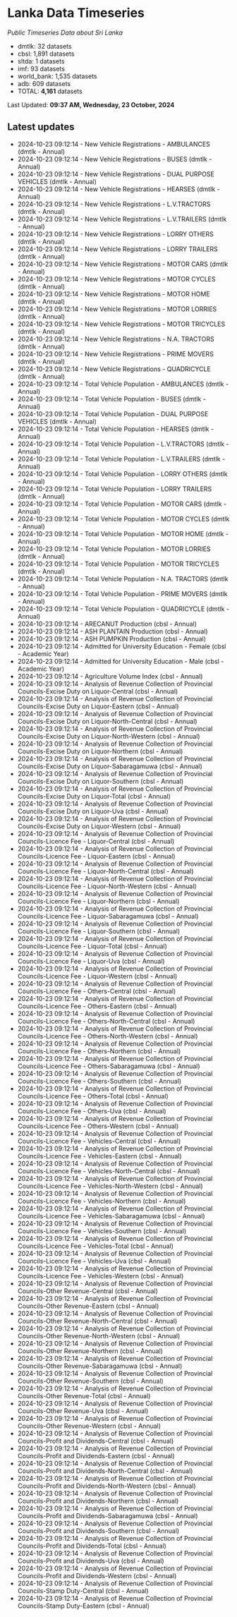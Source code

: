 # Lanka Data Timeseries
*Public Timeseries Data about Sri Lanka*

* dmtlk: 32 datasets
* cbsl: 1,891 datasets
* sltda: 1 datasets
* imf: 93 datasets
* world_bank: 1,535 datasets
* adb: 609 datasets
* TOTAL: **4,161** datasets

Last Updated: **09:37 AM, Wednesday, 23 October, 2024**

## Latest updates

* 2024-10-23 09:12:14 - New Vehicle Registrations - AMBULANCES (dmtlk - Annual)
* 2024-10-23 09:12:14 - New Vehicle Registrations - BUSES (dmtlk - Annual)
* 2024-10-23 09:12:14 - New Vehicle Registrations - DUAL PURPOSE VEHICLES (dmtlk - Annual)
* 2024-10-23 09:12:14 - New Vehicle Registrations - HEARSES (dmtlk - Annual)
* 2024-10-23 09:12:14 - New Vehicle Registrations - L.V.TRACTORS (dmtlk - Annual)
* 2024-10-23 09:12:14 - New Vehicle Registrations - L.V.TRAILERS (dmtlk - Annual)
* 2024-10-23 09:12:14 - New Vehicle Registrations - LORRY OTHERS (dmtlk - Annual)
* 2024-10-23 09:12:14 - New Vehicle Registrations - LORRY TRAILERS (dmtlk - Annual)
* 2024-10-23 09:12:14 - New Vehicle Registrations - MOTOR CARS (dmtlk - Annual)
* 2024-10-23 09:12:14 - New Vehicle Registrations - MOTOR CYCLES (dmtlk - Annual)
* 2024-10-23 09:12:14 - New Vehicle Registrations - MOTOR HOME (dmtlk - Annual)
* 2024-10-23 09:12:14 - New Vehicle Registrations - MOTOR LORRIES (dmtlk - Annual)
* 2024-10-23 09:12:14 - New Vehicle Registrations - MOTOR TRICYCLES (dmtlk - Annual)
* 2024-10-23 09:12:14 - New Vehicle Registrations - N.A. TRACTORS (dmtlk - Annual)
* 2024-10-23 09:12:14 - New Vehicle Registrations - PRIME MOVERS (dmtlk - Annual)
* 2024-10-23 09:12:14 - New Vehicle Registrations - QUADRICYCLE (dmtlk - Annual)
* 2024-10-23 09:12:14 - Total Vehicle Population - AMBULANCES (dmtlk - Annual)
* 2024-10-23 09:12:14 - Total Vehicle Population - BUSES (dmtlk - Annual)
* 2024-10-23 09:12:14 - Total Vehicle Population - DUAL PURPOSE VEHICLES (dmtlk - Annual)
* 2024-10-23 09:12:14 - Total Vehicle Population - HEARSES (dmtlk - Annual)
* 2024-10-23 09:12:14 - Total Vehicle Population - L.V.TRACTORS (dmtlk - Annual)
* 2024-10-23 09:12:14 - Total Vehicle Population - L.V.TRAILERS (dmtlk - Annual)
* 2024-10-23 09:12:14 - Total Vehicle Population - LORRY OTHERS (dmtlk - Annual)
* 2024-10-23 09:12:14 - Total Vehicle Population - LORRY TRAILERS (dmtlk - Annual)
* 2024-10-23 09:12:14 - Total Vehicle Population - MOTOR CARS (dmtlk - Annual)
* 2024-10-23 09:12:14 - Total Vehicle Population - MOTOR CYCLES (dmtlk - Annual)
* 2024-10-23 09:12:14 - Total Vehicle Population - MOTOR HOME (dmtlk - Annual)
* 2024-10-23 09:12:14 - Total Vehicle Population - MOTOR LORRIES (dmtlk - Annual)
* 2024-10-23 09:12:14 - Total Vehicle Population - MOTOR TRICYCLES (dmtlk - Annual)
* 2024-10-23 09:12:14 - Total Vehicle Population - N.A. TRACTORS (dmtlk - Annual)
* 2024-10-23 09:12:14 - Total Vehicle Population - PRIME MOVERS (dmtlk - Annual)
* 2024-10-23 09:12:14 - Total Vehicle Population - QUADRICYCLE (dmtlk - Annual)
* 2024-10-23 09:12:14 - ARECANUT Production (cbsl - Annual)
* 2024-10-23 09:12:14 - ASH PLANTAIN Production (cbsl - Annual)
* 2024-10-23 09:12:14 - ASH PUMPKIN Production (cbsl - Annual)
* 2024-10-23 09:12:14 - Admitted for University Education - Female (cbsl - Academic Year)
* 2024-10-23 09:12:14 - Admitted for University Education - Male (cbsl - Academic Year)
* 2024-10-23 09:12:14 - Agriculture Volume Index (cbsl - Annual)
* 2024-10-23 09:12:14 - Analysis of Revenue Collection of Provincial Councils-Excise Duty on Liquor-Central (cbsl - Annual)
* 2024-10-23 09:12:14 - Analysis of Revenue Collection of Provincial Councils-Excise Duty on Liquor-Eastern (cbsl - Annual)
* 2024-10-23 09:12:14 - Analysis of Revenue Collection of Provincial Councils-Excise Duty on Liquor-North-Central (cbsl - Annual)
* 2024-10-23 09:12:14 - Analysis of Revenue Collection of Provincial Councils-Excise Duty on Liquor-North-Western (cbsl - Annual)
* 2024-10-23 09:12:14 - Analysis of Revenue Collection of Provincial Councils-Excise Duty on Liquor-Northern (cbsl - Annual)
* 2024-10-23 09:12:14 - Analysis of Revenue Collection of Provincial Councils-Excise Duty on Liquor-Sabaragamuwa (cbsl - Annual)
* 2024-10-23 09:12:14 - Analysis of Revenue Collection of Provincial Councils-Excise Duty on Liquor-Southern (cbsl - Annual)
* 2024-10-23 09:12:14 - Analysis of Revenue Collection of Provincial Councils-Excise Duty on Liquor-Total (cbsl - Annual)
* 2024-10-23 09:12:14 - Analysis of Revenue Collection of Provincial Councils-Excise Duty on Liquor-Uva (cbsl - Annual)
* 2024-10-23 09:12:14 - Analysis of Revenue Collection of Provincial Councils-Excise Duty on Liquor-Western (cbsl - Annual)
* 2024-10-23 09:12:14 - Analysis of Revenue Collection of Provincial Councils-Licence Fee - Liquor-Central (cbsl - Annual)
* 2024-10-23 09:12:14 - Analysis of Revenue Collection of Provincial Councils-Licence Fee - Liquor-Eastern (cbsl - Annual)
* 2024-10-23 09:12:14 - Analysis of Revenue Collection of Provincial Councils-Licence Fee - Liquor-North-Central (cbsl - Annual)
* 2024-10-23 09:12:14 - Analysis of Revenue Collection of Provincial Councils-Licence Fee - Liquor-North-Western (cbsl - Annual)
* 2024-10-23 09:12:14 - Analysis of Revenue Collection of Provincial Councils-Licence Fee - Liquor-Northern (cbsl - Annual)
* 2024-10-23 09:12:14 - Analysis of Revenue Collection of Provincial Councils-Licence Fee - Liquor-Sabaragamuwa (cbsl - Annual)
* 2024-10-23 09:12:14 - Analysis of Revenue Collection of Provincial Councils-Licence Fee - Liquor-Southern (cbsl - Annual)
* 2024-10-23 09:12:14 - Analysis of Revenue Collection of Provincial Councils-Licence Fee - Liquor-Total (cbsl - Annual)
* 2024-10-23 09:12:14 - Analysis of Revenue Collection of Provincial Councils-Licence Fee - Liquor-Uva (cbsl - Annual)
* 2024-10-23 09:12:14 - Analysis of Revenue Collection of Provincial Councils-Licence Fee - Liquor-Western (cbsl - Annual)
* 2024-10-23 09:12:14 - Analysis of Revenue Collection of Provincial Councils-Licence Fee - Others-Central (cbsl - Annual)
* 2024-10-23 09:12:14 - Analysis of Revenue Collection of Provincial Councils-Licence Fee - Others-Eastern (cbsl - Annual)
* 2024-10-23 09:12:14 - Analysis of Revenue Collection of Provincial Councils-Licence Fee - Others-North-Central (cbsl - Annual)
* 2024-10-23 09:12:14 - Analysis of Revenue Collection of Provincial Councils-Licence Fee - Others-North-Western (cbsl - Annual)
* 2024-10-23 09:12:14 - Analysis of Revenue Collection of Provincial Councils-Licence Fee - Others-Northern (cbsl - Annual)
* 2024-10-23 09:12:14 - Analysis of Revenue Collection of Provincial Councils-Licence Fee - Others-Sabaragamuwa (cbsl - Annual)
* 2024-10-23 09:12:14 - Analysis of Revenue Collection of Provincial Councils-Licence Fee - Others-Southern (cbsl - Annual)
* 2024-10-23 09:12:14 - Analysis of Revenue Collection of Provincial Councils-Licence Fee - Others-Total (cbsl - Annual)
* 2024-10-23 09:12:14 - Analysis of Revenue Collection of Provincial Councils-Licence Fee - Others-Uva (cbsl - Annual)
* 2024-10-23 09:12:14 - Analysis of Revenue Collection of Provincial Councils-Licence Fee - Others-Western (cbsl - Annual)
* 2024-10-23 09:12:14 - Analysis of Revenue Collection of Provincial Councils-Licence Fee - Vehicles-Central (cbsl - Annual)
* 2024-10-23 09:12:14 - Analysis of Revenue Collection of Provincial Councils-Licence Fee - Vehicles-Eastern (cbsl - Annual)
* 2024-10-23 09:12:14 - Analysis of Revenue Collection of Provincial Councils-Licence Fee - Vehicles-North-Central (cbsl - Annual)
* 2024-10-23 09:12:14 - Analysis of Revenue Collection of Provincial Councils-Licence Fee - Vehicles-North-Western (cbsl - Annual)
* 2024-10-23 09:12:14 - Analysis of Revenue Collection of Provincial Councils-Licence Fee - Vehicles-Northern (cbsl - Annual)
* 2024-10-23 09:12:14 - Analysis of Revenue Collection of Provincial Councils-Licence Fee - Vehicles-Sabaragamuwa (cbsl - Annual)
* 2024-10-23 09:12:14 - Analysis of Revenue Collection of Provincial Councils-Licence Fee - Vehicles-Southern (cbsl - Annual)
* 2024-10-23 09:12:14 - Analysis of Revenue Collection of Provincial Councils-Licence Fee - Vehicles-Total (cbsl - Annual)
* 2024-10-23 09:12:14 - Analysis of Revenue Collection of Provincial Councils-Licence Fee - Vehicles-Uva (cbsl - Annual)
* 2024-10-23 09:12:14 - Analysis of Revenue Collection of Provincial Councils-Licence Fee - Vehicles-Western (cbsl - Annual)
* 2024-10-23 09:12:14 - Analysis of Revenue Collection of Provincial Councils-Other Revenue-Central (cbsl - Annual)
* 2024-10-23 09:12:14 - Analysis of Revenue Collection of Provincial Councils-Other Revenue-Eastern (cbsl - Annual)
* 2024-10-23 09:12:14 - Analysis of Revenue Collection of Provincial Councils-Other Revenue-North-Central (cbsl - Annual)
* 2024-10-23 09:12:14 - Analysis of Revenue Collection of Provincial Councils-Other Revenue-North-Western (cbsl - Annual)
* 2024-10-23 09:12:14 - Analysis of Revenue Collection of Provincial Councils-Other Revenue-Northern (cbsl - Annual)
* 2024-10-23 09:12:14 - Analysis of Revenue Collection of Provincial Councils-Other Revenue-Sabaragamuwa (cbsl - Annual)
* 2024-10-23 09:12:14 - Analysis of Revenue Collection of Provincial Councils-Other Revenue-Southern (cbsl - Annual)
* 2024-10-23 09:12:14 - Analysis of Revenue Collection of Provincial Councils-Other Revenue-Total (cbsl - Annual)
* 2024-10-23 09:12:14 - Analysis of Revenue Collection of Provincial Councils-Other Revenue-Uva (cbsl - Annual)
* 2024-10-23 09:12:14 - Analysis of Revenue Collection of Provincial Councils-Other Revenue-Western (cbsl - Annual)
* 2024-10-23 09:12:14 - Analysis of Revenue Collection of Provincial Councils-Profit and Dividends-Central (cbsl - Annual)
* 2024-10-23 09:12:14 - Analysis of Revenue Collection of Provincial Councils-Profit and Dividends-Eastern (cbsl - Annual)
* 2024-10-23 09:12:14 - Analysis of Revenue Collection of Provincial Councils-Profit and Dividends-North-Central (cbsl - Annual)
* 2024-10-23 09:12:14 - Analysis of Revenue Collection of Provincial Councils-Profit and Dividends-North-Western (cbsl - Annual)
* 2024-10-23 09:12:14 - Analysis of Revenue Collection of Provincial Councils-Profit and Dividends-Northern (cbsl - Annual)
* 2024-10-23 09:12:14 - Analysis of Revenue Collection of Provincial Councils-Profit and Dividends-Sabaragamuwa (cbsl - Annual)
* 2024-10-23 09:12:14 - Analysis of Revenue Collection of Provincial Councils-Profit and Dividends-Southern (cbsl - Annual)
* 2024-10-23 09:12:14 - Analysis of Revenue Collection of Provincial Councils-Profit and Dividends-Total (cbsl - Annual)
* 2024-10-23 09:12:14 - Analysis of Revenue Collection of Provincial Councils-Profit and Dividends-Uva (cbsl - Annual)
* 2024-10-23 09:12:14 - Analysis of Revenue Collection of Provincial Councils-Profit and Dividends-Western (cbsl - Annual)
* 2024-10-23 09:12:14 - Analysis of Revenue Collection of Provincial Councils-Stamp Duty-Central (cbsl - Annual)
* 2024-10-23 09:12:14 - Analysis of Revenue Collection of Provincial Councils-Stamp Duty-Eastern (cbsl - Annual)